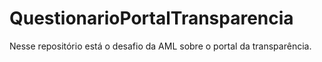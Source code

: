 # QuestionarioPortalTransparencia
Nesse repositório está o desafio da AML sobre o portal da transparência.
